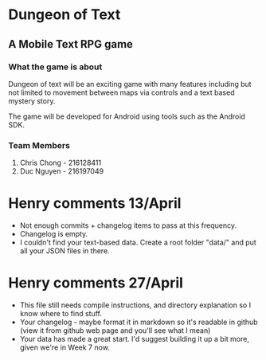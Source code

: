 # Dungeon of Text


## A Mobile Text RPG game 

### What the game is about
Dungeon of text will be an exciting game with many features including but not limited to movement between maps via controls and a text based mystery story.

The game will be developed for Android using tools such as the Android SDK.


### Team Members
1) Chris Chong - 216128411
2) Duc Nguyen - 216197049

# Henry comments 13/April
- Not enough commits + changelog items to pass at this frequency.
- Changelog is empty.
- I couldn't find your text-based data. Create a root folder "data/" and put all your JSON files in there.


# Henry comments 27/April
- This file still needs compile instructions, and directory explanation so I know where to find stuff.
- Your changelog - maybe format it in markdown so it's readable in github (view it from github web page and you'll see what I mean)
- Your data has made a great start. I'd suggest building it up a bit more, given we're in Week 7 now.



